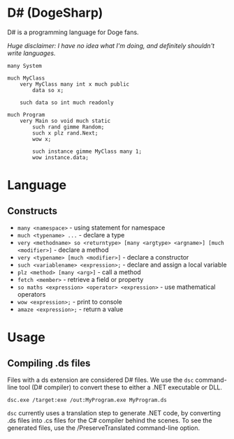 # D# (DogeSharp)

D# is a programming language for Doge fans.

*Huge disclaimer: I have no idea what I'm doing, and definitely shouldn't write languages.*

```
many System

much MyClass
	very MyClass many int x much public
		data so x;

	such data so int much readonly

much Program
	very Main so void much static
		such rand gimme Random;
		such x plz rand.Next;
		wow x;
		
		such instance gimme MyClass many 1;
		wow instance.data;

```

# Language
## Constructs
* `many <namespace>` - using statement for namespace
* `much <typename> ...` - declare a type
* `very <methodname> so <returntype> [many <argtype> <argname>] [much <modifier>]` - declare a method
* `very <typename> [much <modifier>]` - declare a constructor
* `such <variablename> <expression>;` - declare and assign a local variable
* `plz <method> [many <arg>]` - call a method
* `fetch <member>` - retrieve a field or property
* `so maths <expression> <operator> <expression>` - use mathematical operators
* `wow <expression>;` - print to console
* `amaze <expression>;` - return a value

# Usage
## Compiling .ds files
Files with a ds extension are considered D# files. We use the `dsc` command-line tool (D# compiler) to convert these to either a .NET executable or DLL.

`dsc.exe /target:exe /out:MyProgram.exe MyProgram.ds`

`dsc` currently uses a translation step to generate .NET code, by converting .ds files into .cs files for the C# compiler behind the scenes. To see the generated files, use the /PreserveTranslated command-line option.
